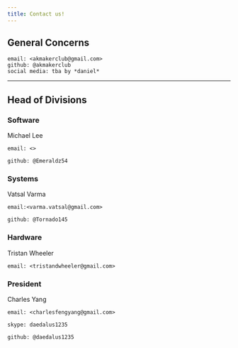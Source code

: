 ```yaml
---
title: Contact us!
---
```

## General Concerns

    email: <akmakerclub@gmail.com>
    github: @akmakerclub
    social media: tba by *daniel*
    
---

## Head of Divisions

### Software

Michael Lee

    email: <>
    
    github: @Emeraldz54
    
### Systems

Vatsal Varma

    email:<varma.vatsal@gmail.com>
    
    github: @Tornado145
    
### Hardware

Tristan Wheeler

    email: <tristandwheeler@gmail.com>
    
### President
Charles Yang

    email: <charlesfengyang@gmail.com>
    
    skype: daedalus1235  
    
    github: @daedalus1235
